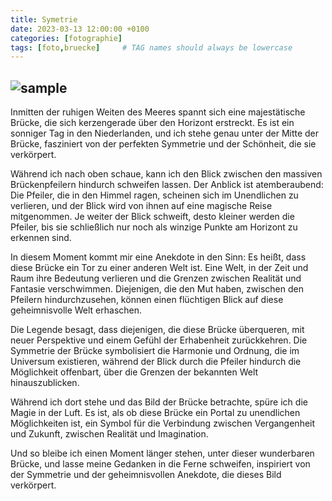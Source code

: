 ```yaml
---
title: Symetrie
date: 2023-03-13 12:00:00 +0100
categories: [fotographie]
tags: [foto,bruecke]     # TAG names should always be lowercase
---
```

![sample](https://www.cstrube.de/uploads/original/9c/ea/aa4ac64c374592b97e88d01949ab.jpg)
---
Inmitten der ruhigen Weiten des Meeres spannt sich eine majestätische Brücke, die sich kerzengerade über den Horizont erstreckt. Es ist ein sonniger Tag in den Niederlanden, und ich stehe genau unter der Mitte der Brücke, fasziniert von der perfekten Symmetrie und der Schönheit, die sie verkörpert.

Während ich nach oben schaue, kann ich den Blick zwischen den massiven Brückenpfeilern hindurch schweifen lassen. Der Anblick ist atemberaubend: Die Pfeiler, die in den Himmel ragen, scheinen sich im Unendlichen zu verlieren, und der Blick wird von ihnen auf eine magische Reise mitgenommen. Je weiter der Blick schweift, desto kleiner werden die Pfeiler, bis sie schließlich nur noch als winzige Punkte am Horizont zu erkennen sind.

In diesem Moment kommt mir eine Anekdote in den Sinn: Es heißt, dass diese Brücke ein Tor zu einer anderen Welt ist. Eine Welt, in der Zeit und Raum ihre Bedeutung verlieren und die Grenzen zwischen Realität und Fantasie verschwimmen. Diejenigen, die den Mut haben, zwischen den Pfeilern hindurchzusehen, können einen flüchtigen Blick auf diese geheimnisvolle Welt erhaschen.

Die Legende besagt, dass diejenigen, die diese Brücke überqueren, mit neuer Perspektive und einem Gefühl der Erhabenheit zurückkehren. Die Symmetrie der Brücke symbolisiert die Harmonie und Ordnung, die im Universum existieren, während der Blick durch die Pfeiler hindurch die Möglichkeit offenbart, über die Grenzen der bekannten Welt hinauszublicken.

Während ich dort stehe und das Bild der Brücke betrachte, spüre ich die Magie in der Luft. Es ist, als ob diese Brücke ein Portal zu unendlichen Möglichkeiten ist, ein Symbol für die Verbindung zwischen Vergangenheit und Zukunft, zwischen Realität und Imagination.

Und so bleibe ich einen Moment länger stehen, unter dieser wunderbaren Brücke, und lasse meine Gedanken in die Ferne schweifen, inspiriert von der Symmetrie und der geheimnisvollen Anekdote, die dieses Bild verkörpert.